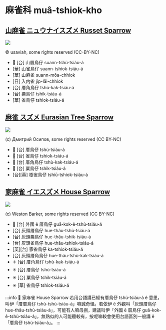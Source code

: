 # 麻雀科 muâ-tshiok-kho

## [山麻雀 ニュウナイスズメ Russet Sparrow](https://ebird.org/species/russpa2)

![](https://inaturalist-open-data.s3.amazonaws.com/photos/354703501/large.jpg)

© usaviah, some rights reserved (CC-BY-NC)

- 🎯 [台] 山厝鳥仔 suann-tshù-tsiáu-á
- [華] 山雀鳥仔 suann-tshiok-tsiáu-á
- [華] 山麻雀 suann-môa-chhiok
- [日] 入内雀 ji̍p-lāi-chhiok
- [台] 厝角鳥仔 tshù-kak-tsiáu-á
- [台] 粟鳥仔 tshik-tsiáu-á
- [華] 雀鳥仔 tshiok-tsiáu-á

## [麻雀 スズメ Eurasian Tree Sparrow](https://ebird.org/species/eutspa)

![](https://inaturalist-open-data.s3.amazonaws.com/photos/165351252/medium.jpg)

(c) Дмитрий Осипов, some rights reserved (CC BY-NC)

- 🎯 [台] 厝鳥仔 tshù-tsiáu-á
- 🎯 [台] 雀鳥仔 tshiok-tsiáu-á
- 🎯 [台] 厝角鳥仔 tshù-kak-tsiáu-á
- 🎯 [台] 粟鳥仔 tshik-tsiáu-á
- [台][英] 樹雀鳥仔 tshiū-tshiok-tsiáu-á

## [家麻雀 イエスズメ House Sparrow](https://ebird.org/species/houspa)

![](https://inaturalist-open-data.s3.amazonaws.com/photos/189327799/medium.jpeg)

(c) Weston Barker, some rights reserved (CC BY-NC)

- 🎯 [台] 外國 ê 厝鳥仔 guā-kok-ê-tshù-tsiáu-á
- [台] 灰頭厝鳥仔 hue-thâu-tshù-tsiáu-á
- [台] 灰頭粟鳥仔 hue-thâu-tshik-tsiáu-á
- [台] 灰頭雀鳥仔 hue-thâu-tshiok-tsiáu-á
- [英][台] 家雀鳥仔 ka-tshiok-tsiáu-á
- [台] 灰頭厝角鳥仔 hue-thâu-tshù-kak-tsiáu-á
- ✳️ [台] 厝角鳥仔 tshù-kak-tsiáu-á
- ✳️ [台] 厝鳥仔 tshù-tsiáu-á
- ✳️ [台] 粟鳥仔 tshik-tsiáu-á
- ✳️ [華] 雀鳥仔 tshiok-tsiáu-á

:::info
📍 家麻雀 House Sparrow 若用台語講已經有厝鳥仔 tshù-tsiáu-á ê 意思，叫伊「厝厝鳥仔 tshù-tshù-tsiáu-á」嘛誠奇怪。若依伊 ê 外觀叫「灰頭厝鳥仔 hue-thâu-tshù-tsiáu-á」，可能有人嘛毋捌，建議叫伊「外國 ê 厝鳥仔 guā-kok-ê-tshù-tsiáu-á」，無熟似的人可能聽較有，按呢嘛較會使用台語區別一般講 ê「厝鳥仔 tshù-tsiáu-á」。
:::
